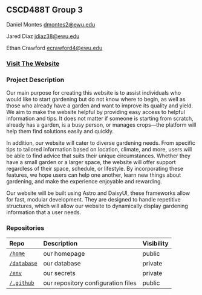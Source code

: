 ## CSCD488T Group 3

Daniel Montes	[dmontes2@ewu.edu](mailto:dmontes2@ewu.edu) 

Jared Diaz [jdiaz38@ewu.edu](mailto:jdiaz38@ewu.edu) 

Ethan Crawford [ecrawford4@ewu.edu](mailto:ecrawford4@ewu.edu) 

### [Visit The Website](https://https://cscd488group3-bloombuddy.netlify.app/)

### Project Description

Our main purpose for creating this website is to assist individuals who would like to start gardening but do not know where to begin, as well as those who already have a garden and want to improve its quality and yield. We aim to make the website helpful by providing easy access to helpful information and tips. It does not matter if someone is starting from scratch, already has a garden, is a busy person, or manages crops—the platform will help them find solutions easily and quickly. 

In addition, our website will cater to diverse gardening needs. From specific tips to tailored information based on location, climate, and more, users will be able to find advice that suits their unique circumstances. Whether they have a small garden or a larger space, the website will offer support regardless of their space, schedule, or lifestyle. By incorporating these features, we hope users can help one another, learn new things about gardening, and make the experience enjoyable and rewarding. 

Our website will be built using Astro and DaisyUI, these frameworks allow for fast, modular development. They are designed to handle repetitive structures, which will allow our website to dynamically display gardening information that a user needs. 

### Repositories

| Repo | Description | Visibility |
| :-------------------------------------------------------------------------------------------- | :--------------------------------- | :--------- |
| [`/home`](https://github.com/cscd488tGroup3/home/ "our homepage")                             | our homepage | public |
| [`/database`](https://github.com/cscd488tGroup3/database/ "our database (private)")           | our database | private |
| [`/env`](https://github.com/cscd488tGroup3/env/ "our secrets (private)")                      | our secrets | private |
| [`/.github`](https://github.com/cscd488tGroup3/.github/ "our repository configuration files") | our repository configuration files | public |

